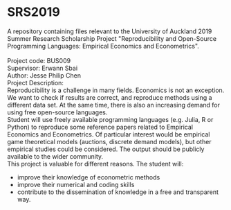 # SRS2019
A repository containing files relevant to the University of Auckland 2019 Summer Research Scholarship Project "Reproducibility and Open-Source Programming Languages: Empirical Economics and Econometrics". 
</br> </br>
Project code: BUS009
</br>
Supervisor: Erwann Sbai
</br>
Author: Jesse Philip Chen
</br>
Project Description:
</br>
Reproducibility is a challenge in many fields. Economics is not an exception. We want to check if results are correct, and reproduce methods using a different data set. At the same time, there is also an increasing demand for using free open-source languages.
</br>
Student will use freely available programming languages (e.g. Julia, R or Python) to reproduce some reference papers related to Empirical Economics and Econometrics. Of particular interest would be empirical game theoretical models (auctions, discrete demand models), but other empirical studies could be considered. The output should be publicly available to the wider community.
</br>
This project is valuable for different reasons. The student will:
<ul>
  <li>improve their knowledge of econometric methods</li>
  <li>improve their numerical and coding skills</li>
  <li>contribute to the dissemination of knowledge in a free and transparent way.</li>
</ul>

